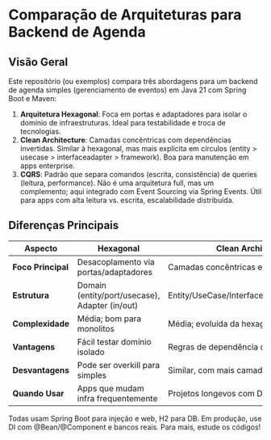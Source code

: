 # Comparação de Arquiteturas para Backend de Agenda

## Visão Geral
Este repositório (ou exemplos) compara três abordagens para um backend de agenda simples (gerenciamento de eventos) em Java 21 com Spring Boot e Maven:
1. **Arquitetura Hexagonal**: Foca em portas e adaptadores para isolar o domínio de infraestruturas. Ideal para testabilidade e troca de tecnologias.
2. **Clean Architecture**: Camadas concêntricas com dependências invertidas. Similar à hexagonal, mas mais explícita em círculos (entity > usecase > interfaceadapter > framework). Boa para manutenção em apps enterprise.
3. **CQRS**: Padrão que separa comandos (escrita, consistência) de queries (leitura, performance). Não é uma arquitetura full, mas um complemento; aqui integrado com Event Sourcing via Spring Events. Útil para apps com alta leitura vs. escrita, escalabilidade distribuída.

## Diferenças Principais
| Aspecto              | Hexagonal                          | Clean Architecture                 | CQRS                               |
|----------------------|------------------------------------|------------------------------------|------------------------------------|
| **Foco Principal**  | Desacoplamento via portas/adaptadores | Camadas concêntricas e independência | Separação leitura/escrita          |
| **Estrutura**       | Domain (entity/port/usecase), Adapter (in/out) | Entity/UseCase/InterfaceAdapter/Framework | Command/Query/Domain/Infrastructure |
| **Complexidade**    | Média; bom para monolitos          | Média; evoluída da hexagonal       | Alta; para apps complexos/escaláveis |
| **Vantagens**       | Fácil testar domínio isolado       | Regras de dependência claras       | Otimização independente de lados   |
| **Desvantagens**    | Pode ser overkill para simples     | Similar, com mais camadas          | Adiciona overhead (sincronização)  |
| **Quando Usar**     | Apps que mudam infra frequentemente | Projetos longevos com DDD          | Alta carga de queries, microsserviços |

Todas usam Spring Boot para injeção e web, H2 para DB. Em produção, use DI com @Bean/@Component e bancos reais. Para mais, estude os códigos!